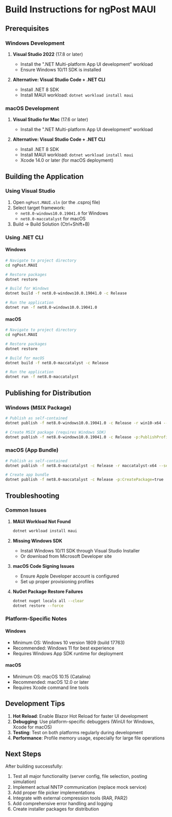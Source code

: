 # Build Instructions for ngPost MAUI

## Prerequisites

### Windows Development
1. **Visual Studio 2022** (17.8 or later)
   - Install the ".NET Multi-platform App UI development" workload
   - Ensure Windows 10/11 SDK is installed

2. **Alternative: Visual Studio Code + .NET CLI**
   - Install .NET 8 SDK
   - Install MAUI workload: `dotnet workload install maui`

### macOS Development
1. **Visual Studio for Mac** (17.6 or later)
   - Install the ".NET Multi-platform App UI development" workload

2. **Alternative: Visual Studio Code + .NET CLI**
   - Install .NET 8 SDK
   - Install MAUI workload: `dotnet workload install maui`
   - Xcode 14.0 or later (for macOS deployment)

## Building the Application

### Using Visual Studio
1. Open `ngPost.MAUI.sln` (or the .csproj file)
2. Select target framework:
   - `net8.0-windows10.0.19041.0` for Windows
   - `net8.0-maccatalyst` for macOS
3. Build → Build Solution (Ctrl+Shift+B)

### Using .NET CLI

#### Windows
```bash
# Navigate to project directory
cd ngPost.MAUI

# Restore packages
dotnet restore

# Build for Windows
dotnet build -f net8.0-windows10.0.19041.0 -c Release

# Run the application
dotnet run -f net8.0-windows10.0.19041.0
```

#### macOS
```bash
# Navigate to project directory
cd ngPost.MAUI

# Restore packages
dotnet restore

# Build for macOS
dotnet build -f net8.0-maccatalyst -c Release

# Run the application
dotnet run -f net8.0-maccatalyst
```

## Publishing for Distribution

### Windows (MSIX Package)
```bash
# Publish as self-contained
dotnet publish -f net8.0-windows10.0.19041.0 -c Release -r win10-x64 --self-contained

# Create MSIX package (requires Windows SDK)
dotnet publish -f net8.0-windows10.0.19041.0 -c Release -p:PublishProfile=win10-x64 -p:GenerateAppxPackageOnBuild=true
```

### macOS (App Bundle)
```bash
# Publish as self-contained
dotnet publish -f net8.0-maccatalyst -c Release -r maccatalyst-x64 --self-contained

# Create app bundle
dotnet publish -f net8.0-maccatalyst -c Release -p:CreatePackage=true
```

## Troubleshooting

### Common Issues

1. **MAUI Workload Not Found**
   ```bash
   dotnet workload install maui
   ```

2. **Missing Windows SDK**
   - Install Windows 10/11 SDK through Visual Studio Installer
   - Or download from Microsoft Developer site

3. **macOS Code Signing Issues**
   - Ensure Apple Developer account is configured
   - Set up proper provisioning profiles

4. **NuGet Package Restore Failures**
   ```bash
   dotnet nuget locals all --clear
   dotnet restore --force
   ```

### Platform-Specific Notes

#### Windows
- Minimum OS: Windows 10 version 1809 (build 17763)
- Recommended: Windows 11 for best experience
- Requires Windows App SDK runtime for deployment

#### macOS
- Minimum OS: macOS 10.15 (Catalina)
- Recommended: macOS 12.0 or later
- Requires Xcode command line tools

## Development Tips

1. **Hot Reload**: Enable Blazor Hot Reload for faster UI development
2. **Debugging**: Use platform-specific debuggers (WinUI for Windows, Xcode for macOS)
3. **Testing**: Test on both platforms regularly during development
4. **Performance**: Profile memory usage, especially for large file operations

## Next Steps

After building successfully:
1. Test all major functionality (server config, file selection, posting simulation)
2. Implement actual NNTP communication (replace mock service)
3. Add proper file picker implementations
4. Integrate with external compression tools (RAR, PAR2)
5. Add comprehensive error handling and logging
6. Create installer packages for distribution

